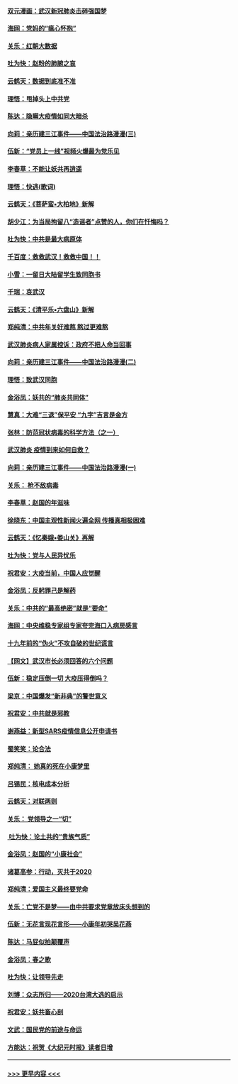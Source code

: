 #### [双元漫画：武汉新冠肺炎击碎强国梦](../pages/nsc993/n11843320.md?t=02051331) 
#### [海网：党妈的“瘟心怀抱”](../pages/nsc993/n11840740.md?t=02051331) 
#### [关乐：红朝大数据](../pages/nsc993/n11840675.md?t=02051331) 
#### [吐为快：赵粉的肺腑之哀](../pages/nsc993/n11840618.md?t=02051331) 
#### [云鹤天：数据到底准不准](../pages/nsc993/n11840325.md?t=02051331) 
#### [理悟：甩掉头上中共党](../pages/nsc993/n11838826.md?t=02051331) 
#### [陈达：隐瞒大疫情如同大暗杀](../pages/nsc993/n11838771.md?t=02051331) 
#### [向莉：亲历建三江事件——中国法治路漫漫(三)](../pages/nsc993/n11831825.md?t=02051331) 
#### [伍新：“党员上一线”视频火爆最为党乐见](../pages/nsc993/n11838200.md?t=02051331) 
#### [李春草：不能让妖共再逍遥](../pages/nsc993/n11838102.md?t=02051331) 
#### [理悟：快逃(歌词)](../pages/nsc993/n11838083.md?t=02051331) 
#### [云鹤天：《菩萨蛮▪大柏地》新解](../pages/nsc993/n11838059.md?t=02051331) 
#### [胡少江：为当局拘留八“造谣者”点赞的人，你们在忏悔吗？](../pages/nsc993/n11836801.md?t=02051331) 
#### [吐为快：中共是最大病原体](../pages/nsc993/n11836748.md?t=02051331) 
#### [千百度：救救武汉！救救中国！！](../pages/nsc993/n11836145.md?t=02051331) 
#### [小雪：一留日大陆留学生致同胞书](../pages/nsc993/n11834624.md?t=02051331) 
#### [千瑞：哀武汉](../pages/nsc993/n11833647.md?t=02051331) 
#### [云鹤天：《清平乐▪六盘山》新解](../pages/nsc993/n11833611.md?t=02051331) 
#### [郑纯清：中共年关好难熬 熬过更难熬](../pages/nsc993/n11833489.md?t=02051331) 
#### [武汉肺炎病人家属控诉：政府不把人命当回事](../pages/nsc993/n11833205.md?t=02051331) 
#### [向莉：亲历建三江事件——中国法治路漫漫(二)](../pages/nsc993/n11829102.md?t=02051331) 
#### [理悟：致武汉同胞](../pages/nsc993/n11831522.md?t=02051331) 
#### [金浴凤：妖共的“肺炎共同体”](../pages/nsc993/n11829448.md?t=02051331) 
#### [慧真：大难“三退”保平安 “九字”吉言是金方](../pages/nsc993/n11829501.md?t=02051331) 
#### [张林：防范冠状病毒的科学方法（之一）](../pages/nsc993/n11828618.md?t=02051331) 
#### [武汉肺炎 疫情到来如何自救？](../pages/nsc993/n11827632.md?t=02051331) 
#### [向莉：亲历建三江事件——中国法治路漫漫(一)](../pages/nsc993/n11827190.md?t=02051331) 
#### [关乐： 枪不敌病毒](../pages/nsc993/n11826746.md?t=02051331) 
#### [李春草：赵国的年滋味](../pages/nsc993/n11826321.md?t=02051331) 
#### [徐晓东：中国主观性新闻火遍全网 传播真相极困难](../pages/nsc993/n11826508.md?t=02051331) 
#### [云鹤天：《忆秦娥▪娄山关》再解](../pages/nsc993/n11824682.md?t=02051331) 
#### [吐为快：党与人民异忧乐](../pages/nsc993/n11824660.md?t=02051331) 
#### [祝君安：大疫当前，中国人应觉醒](../pages/nsc993/n11821946.md?t=02051331) 
#### [金浴凤：反躬罪己是解药](../pages/nsc993/n11820280.md?t=02051331) 
#### [关乐：中共的“最高绝密”就是“要命”](../pages/nsc993/n11816946.md?t=02051331) 
#### [海网：中央维稳专家组专家夸完海口入病房感言](../pages/nsc993/n11815138.md?t=02051331) 
#### [十九年前的“伪火”不攻自破的世纪谎言](../pages/nsc993/n11813238.md?t=02051331) 
#### [【网文】武汉市长必须回答的六个问题](../pages/nsc993/n11813848.md?t=02051331) 
#### [伍新：稳定压倒一切 大疫压得倒吗？](../pages/nsc993/n11812634.md?t=02051331) 
#### [梁京：中国爆发“新非典”的警世意义](../pages/nsc993/n11812554.md?t=02051331) 
#### [祝君安：中共就是邪教](../pages/nsc993/n11812431.md?t=02051331) 
#### [谢燕益：新型SARS疫情信息公开申请书](../pages/nsc993/n11808840.md?t=02051331) 
#### [蜀笑笑：论合法](../pages/nsc993/n11808064.md?t=02051331) 
#### [郑纯清： 她真的死在小康梦里](../pages/nsc993/n11806623.md?t=02051331) 
#### [吕锡民：核电成本分析](../pages/nsc993/n11806284.md?t=02051331) 
#### [云鹤天：对联两则](../pages/nsc993/n11805957.md?t=02051331) 
#### [关乐： 党领导之一“切”](../pages/nsc993/n11804505.md?t=02051331) 
#### [ 吐为快：论土共的“贵族气质”](../pages/nsc993/n11804490.md?t=02051331) 
#### [金浴凤：赵国的“小康社会”](../pages/nsc993/n11804452.md?t=02051331) 
#### [诸葛高参：行动，灭共于2020](../pages/nsc993/n11804120.md?t=02051331) 
#### [郑纯清：爱国主义最终要党命](../pages/nsc993/n11802197.md?t=02051331) 
#### [关乐：亡党不是梦——由中共要求党章放床头想到的](../pages/nsc993/n11802156.md?t=02051331) 
#### [伍新：无花言现花言形——小康年初哭吴花燕](../pages/nsc993/n11800044.md?t=02051331) 
#### [陈达：马屁似拍颠覆声](../pages/nsc993/n11800010.md?t=02051331) 
#### [金浴凤：春之歌](../pages/nsc993/n11797687.md?t=02051331) 
#### [吐为快：让领导先走](../pages/nsc993/n11797512.md?t=02051331) 
#### [刘博：众志所归——2020台湾大选的启示](../pages/nsc993/n11796878.md?t=02051331) 
#### [祝君安：妖共畜心剖](../pages/nsc993/n11794273.md?t=02051331) 
#### [文武：国民党的前途与命运](../pages/nsc993/n11794198.md?t=02051331) 
#### [方能达：祝贺《大纪元时报》读者日增](../pages/nsc993/n11793807.md?t=02051331) 

----
#### [ >>> 更早内容 <<< ](../indexes/nsc993-earlier.md)
